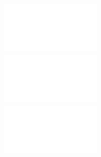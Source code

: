 
![Bernoulli process](Probability%20-%20Examples%20-%20W04-06.md#Bernoulli%20process)

![Expectation and variance](Probability%20-%20Examples%20-%20W04-06.md#Expectation%20and%20variance)

![Poisson process](Probability%20-%20Examples%20-%20W04-06.md#Poisson%20process)